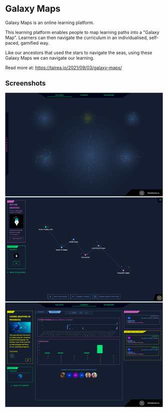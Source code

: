 # Galaxy Maps

Galaxy Maps is an online learning platform.

This learning platform enables people to map learning paths into a "Galaxy Map". Learners can then navigate the curriculum in an individualised, self-paced, gamified way.

Like our ancestors that used the stars to navigate the seas, using these Galaxy Maps we can navigate our learning.

Read more at: https://tairea.io/2021/09/03/galaxy-maps/

## Screenshots

![Screenshot1](./screenshots/screen1.png)
![Screenshot2](./screenshots/screen2.png)
![Screenshot3](./screenshots/screen3.png)
